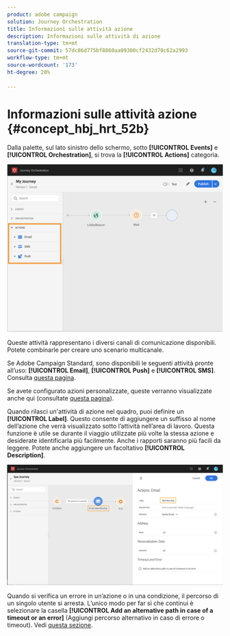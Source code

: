 ```yaml
---
product: adobe campaign
solution: Journey Orchestration
title: Informazioni sulle attività azione
description: Informazioni sulle attività di azione
translation-type: tm+mt
source-git-commit: 57dc86d775bf8860aa09300cf2432d70c62a2993
workflow-type: tm+mt
source-wordcount: '173'
ht-degree: 28%

---
```



# Informazioni sulle attività azione {#concept_hbj_hrt_52b}

Dalla palette, sul lato sinistro dello schermo, sotto **[!UICONTROL Events]** e **[!UICONTROL Orchestration]**, si trova la **[!UICONTROL Actions]** categoria.

![](../assets/journey58.png)

Queste attività rappresentano i diversi canali di comunicazione disponibili. Potete combinarle per creare uno scenario multicanale.

Se  Adobe Campaign Standard, sono disponibili le seguenti attività pronte all’uso: **[!UICONTROL Email]**, **[!UICONTROL Push]** e **[!UICONTROL SMS]**. Consulta [questa pagina](../building-journeys/using-adobe-campaign-actions.md).

Se avete configurato azioni personalizzate, queste verranno visualizzate anche qui (consultate [questa pagina](../building-journeys/using-custom-actions.md)).

Quando rilasci un&#39;attività di azione nel quadro, puoi definire un **[!UICONTROL Label]**. Questo consente di aggiungere un suffisso al nome dell’azione che verrà visualizzato sotto l’attività nell’area di lavoro. Questa funzione è utile se durante il viaggio utilizzate più volte la stessa azione e desiderate identificarla più facilmente. Anche i rapporti saranno più facili da leggere. Potete anche aggiungere un facoltativo **[!UICONTROL Description]**.

![](../assets/journey59bis.png)

Quando si verifica un errore in un’azione o in una condizione, il percorso di un singolo utente si arresta. L’unico modo per far sì che continui è selezionare la casella **[!UICONTROL Add an alternative path in case of a timeout or an error]** (Aggiungi percorso alternativo in caso di errore o timeout). Vedi [questa sezione](../building-journeys/using-the-journey-designer.md#paths).
